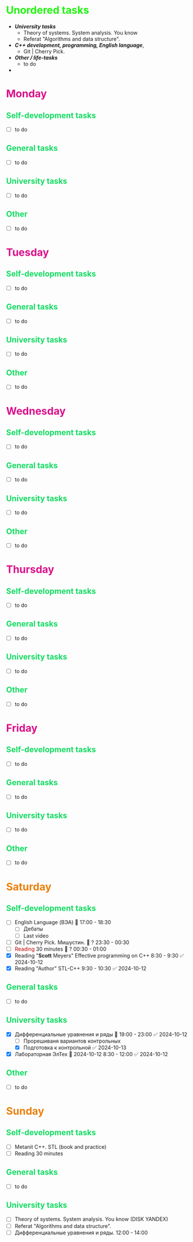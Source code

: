 # <span style="color:rgb(32, 245, 12)"><b>Unordered tasks</b></span>
- ***University tasks***
	- Theory of systems. System analysis. You know
	- Referat "Algorithms and data structure".
- ***C++ development, programming, English language***,
	- Git | Cherry Pick. 
- ***Other / life-tasks***
	- to do
- 

# <span style="color:rgb(219, 15, 138)"><b>Monday</b></span>
## <span style="color:rgb(18, 219, 98)"> <b>Self-development tasks</b></span>
- [ ] to do
## <span style="color:rgb(18, 219, 98)"> <b>General tasks</b></span>
- [ ] to do
## <span style="color:rgb(18, 219, 98)"> <b>University tasks</b></span>
- [ ] to do
## <span style="color:rgb(18, 219, 98)"> <b>Other
</b></span>
- [ ] to do

# <span style="color:rgb(219, 15, 138)"><b>Tuesday
</b></span>
## <span style="color:rgb(18, 219, 98)"> <b>Self-development tasks</b></span>
- [ ] to do
## <span style="color:rgb(18, 219, 98)"> <b>General tasks</b></span>
- [ ] to do
## <span style="color:rgb(18, 219, 98)"> <b>University tasks</b></span>
- [ ] to do
## <span style="color:rgb(18, 219, 98)"> <b>Other
</b></span>
- [ ] to do
# <span style="color:rgb(219, 15, 138)"><b>Wednesday
</b></span>
## <span style="color:rgb(18, 219, 98)"> <b>Self-development tasks</b></span>
- [ ] to do
## <span style="color:rgb(18, 219, 98)"> <b>General tasks</b></span>
- [ ] to do
## <span style="color:rgb(18, 219, 98)"> <b>University tasks</b></span>
- [ ] to do
## <span style="color:rgb(18, 219, 98)"> <b>Other
</b></span>
- [ ] to do
# <span style="color:rgb(219, 15, 138)"><b>Thursday
</b></span>
## <span style="color:rgb(18, 219, 98)"> <b>Self-development tasks</b></span>
- [ ] to do
## <span style="color:rgb(18, 219, 98)"> <b>General tasks</b></span>
- [ ] to do
## <span style="color:rgb(18, 219, 98)"> <b>University tasks</b></span>
- [ ] to do
## <span style="color:rgb(18, 219, 98)"> <b>Other
</b></span>
- [ ] to do
# <span style="color:rgb(219, 15, 138)"><b>Friday
</b></span>
## <span style="color:rgb(18, 219, 98)"> <b>Self-development tasks</b></span>
- [ ] to do
## <span style="color:rgb(18, 219, 98)"> <b>General tasks</b></span>
- [ ] to do
## <span style="color:rgb(18, 219, 98)"> <b>University tasks</b></span>
- [ ] to do
## <span style="color:rgb(18, 219, 98)"> <b>Other
</b></span>
- [ ] to do
# <span style="color:rgb(235, 129, 9)"><b>Saturday
</b></span>
## <span style="color:rgb(18, 219, 98)"> <b>Self-development tasks</b></span>
- [ ] English Language (ВЭА) 📅 17:00 - 18:30 
	- [ ] Дебаты
	- [ ] Last video
- [ ] Git | Cherry Pick. Мишустин. 📅 ? 23:30 - 00:30
- [ ] <span style="color:rgb(192, 0, 0)"><span style="color:rgb(192, 0, 0)">Reading</span></span> 30 minutes 📅 ? 00:30 - 01:00
- [x] Reading "**Scott** Meyers" Effective programming on C++ 8:30 - 9:30 ✅ 2024-10-12
- [x] Reading "Author" STL-C++ 9:30 - 10:30 ✅ 2024-10-12
## <span style="color:rgb(18, 219, 98)"> <b>General tasks</b></span>
- [ ] to do
## <span style="color:rgb(18, 219, 98)"> <b>University tasks</b></span>
- [x] Дифференциальные уравнения и ряды 📅 19:00 - 23:00 ✅ 2024-10-12
	- [ ] Прорешиваня вариантов контрольных
	- [x] Подготовка к контрольной ✅ 2024-10-13
- [x] Лабораторная ЭлТех  📅 2024-10-12 8:30 - 12:00 ✅ 2024-10-12
## <span style="color:rgb(18, 219, 98)"> <b>Other
</b></span>
- [ ] to do
# <span style="color:rgb(235, 129, 9)"><b>Sunday
</b></span>
## <span style="color:rgb(18, 219, 98)"> <b>Self-development tasks</b></span>
- [ ] Metanit C++. STL (book and practice)
- [ ] Reading 30 minutes
## <span style="color:rgb(18, 219, 98)"> <b>General tasks</b></span>
- [ ] to do
## <span style="color:rgb(18, 219, 98)"> <b>University tasks</b></span>
- [ ] Theory of systems. System analysis. You know (DISK YANDEX)
- [ ] Referat "Algorithms and data structure".
- [ ] Дифференциальные уравнения и ряды. 12:00 - 14:00